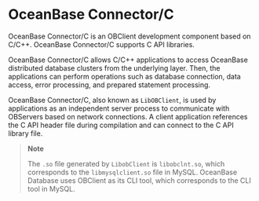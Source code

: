 # OceanBase Connector/C

OceanBase Connector/C is an OBClient development component based on C/C++. OceanBase Connector/C supports C API libraries.

OceanBase Connector/C allows C/C++ applications to access OceanBase distributed database clusters from the underlying layer. Then, the applications can perform operations such as database connection, data access, error processing, and prepared statement processing.

OceanBase Connector/C, also known as `LibOBClient`, is used by applications as an independent server process to communicate with OBServers based on network connections. A client application references the C API header file during compilation and can connect to the C API library file.

> **Note**
>
> The `.so` file generated by `LibobClient` is `libobclnt.so`, which corresponds to the `libmysqlclient.so` file in MySQL. OceanBase Database uses OBClient as its CLI tool, which corresponds to the CLI tool in MySQL.
